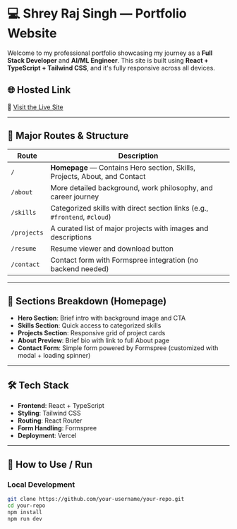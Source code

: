 # 💻 Shrey Raj Singh — Portfolio Website

Welcome to my professional portfolio showcasing my journey as a **Full Stack Developer** and **AI/ML Engineer**. This site is built using **React + TypeScript + Tailwind CSS**, and it's fully responsive across all devices.

## 🌐 Hosted Link

🔗 [Visit the Live Site](https://your-hosted-portfolio-link.com)

---

## 🚀 Major Routes & Structure

| Route         | Description                                                                 |
|---------------|-----------------------------------------------------------------------------|
| `/`           | **Homepage** — Contains Hero section, Skills, Projects, About, and Contact |
| `/about`      | More detailed background, work philosophy, and career journey               |
| `/skills`     | Categorized skills with direct section links (e.g., `#frontend`, `#cloud`)  |
| `/projects`   | A curated list of major projects with images and descriptions               |
| `/resume`     | Resume viewer and download button                                           |
| `/contact`    | Contact form with Formspree integration (no backend needed)                 |

---

## 🧠 Sections Breakdown (Homepage)

- **Hero Section**: Brief intro with background image and CTA
- **Skills Section**: Quick access to categorized skills
- **Projects Section**: Responsive grid of project cards
- **About Preview**: Brief bio with link to full About page
- **Contact Form**: Simple form powered by Formspree (customized with modal + loading spinner)

---

## 🛠️ Tech Stack

- **Frontend**: React + TypeScript
- **Styling**: Tailwind CSS
- **Routing**: React Router
- **Form Handling**: Formspree
- **Deployment**: Vercel

---

## 📝 How to Use / Run

### Local Development

```bash
git clone https://github.com/your-username/your-repo.git
cd your-repo
npm install
npm run dev
